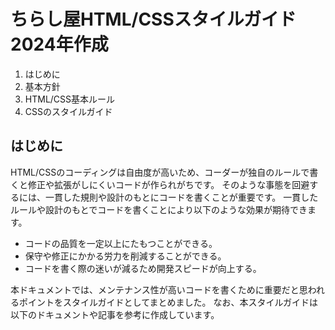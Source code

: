 <h1>ちらし屋HTML/CSSスタイルガイド 2024年作成</h1>

<ol>
  <li>はじめに</li>
  <li>基本方針</li>
  <li>HTML/CSS基本ルール</li>
  <li>CSSのスタイルガイド</li>
</ol>

<h2>はじめに</h2>

HTML/CSSのコーディングは自由度が高いため、コーダーが独自のルールで書くと修正や拡張がしにくいコードが作られがちです。
そのような事態を回避するには、一貫した規則や設計のもとにコードを書くことが重要です。
一貫したルールや設計のもとでコードを書くことにより以下のような効果が期待できます。

<ul>
  <li>コードの品質を一定以上にたもつことができる。</li>
  <li>保守や修正にかかる労力を削減することができる。</li>
  <li>コードを書く際の迷いが減るため開発スピードが向上する。</li>
</ul>

本ドキュメントでは、メンテナンス性が高いコードを書くために重要だと思われるポイントをスタイルガイドとしてまとめました。
なお、本スタイルガイドは以下のドキュメントや記事を参考に作成しています。
